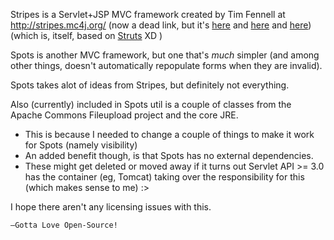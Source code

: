 Stripes is a Servlet+JSP MVC framework created by Tim Fennell at http://stripes.mc4j.org/ (now a dead link, but it's [here](https://github.com/StripesFramework/stripes) and [here](https://stripesframework.atlassian.net/wiki/spaces/STRIPES/overview) and [here](https://en.wikipedia.org/wiki/Stripes_(framework)))<br>
 (which is, itself, based on [Struts](https://en.wikipedia.org/wiki/Apache_Struts_2) XD )

Spots is another MVC framework, but one that's *much* simpler (and among other things, doesn't automatically repopulate forms when they are invalid).

Spots takes alot of ideas from Stripes, but definitely not everything.



Also (currently) included in Spots util is a couple of classes from the Apache Commons Fileupload project and the core JRE.
   + This is because I needed to change a couple of things to make it work for Spots (namely visibility)
   + An added benefit though, is that Spots has no external dependencies.
   + These might get deleted or moved away if it turns out Servlet API >= 3.0 has the container (eg, Tomcat) taking over the responsibility for this (which makes sense to me)  :>

I hope there aren't any licensing issues with this.

	—Gotta Love Open-Source!
